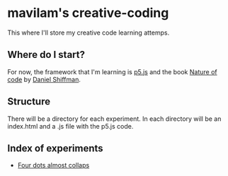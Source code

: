 # mavilam's creative-coding
This where I'll store my creative code learning attemps.

## Where do I start?
For now, the framework that I'm learning is [p5.js](https://p5js.org/) and the book [Nature of code](https://natureofcode.com) by [Daniel Shiffman](https://thecodingtrain.com/).

## Structure
There will be a directory for each experiment. In each directory will be an index.html and a .js file with the p5.js code.

## Index of experiments

* [Four dots almost collaps](/fourCirclesGoingToCenter/index.html)
